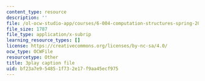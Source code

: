 ```yaml
---
content_type: resource
description: ''
file: /ol-ocw-studio-app/courses/6-004-computation-structures-spring-2017/bf23a7e954851f732e17f9aa45ecf975_JuvrTQapI_k.srt
file_size: 1787
file_type: application/x-subrip
learning_resource_types: []
license: https://creativecommons.org/licenses/by-nc-sa/4.0/
ocw_type: OCWFile
resourcetype: Other
title: 3play caption file
uid: bf23a7e9-5485-1f73-2e17-f9aa45ecf975
---
```

